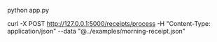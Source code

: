 python app.py

curl -X POST http://127.0.0.1:5000/receipts/process -H "Content-Type: application/json" --data "@../examples/morning-receipt.json" 
